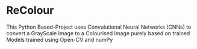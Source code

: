 # ReColour
This Python Based-Project uses Convulutional Neural Networks (CNNs) to convert a GrayScale Image to a Colourised Image purely based on trained Models trained using Open-CV and numPy
